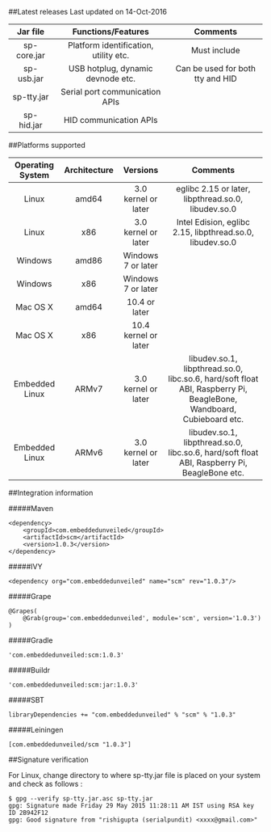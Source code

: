 ##Latest releases
Last updated on 14-Oct-2016

| Jar file       | Functions/Features                    | Comments     |
| :------------: |:-------------:                        | :--------:   |
| sp-core.jar    | Platform identification, utility etc. | Must include |
| sp-usb.jar     | USB hotplug, dynamic devnode etc.     | Can be used for both tty and HID |
| sp-tty.jar     | Serial port communication APIs        |              |
| sp-hid.jar     | HID communication APIs                |              |

##Platforms supported

| Operating System   | Architecture  |  Versions    | Comments |
| :------------:     |:-------------:| :--------:   | :--------:|
| Linux              | amd64 | 3.0 kernel or later  | eglibc 2.15 or later, libpthread.so.0, libudev.so.0 |
| Linux              | x86   | 3.0 kernel or later  | Intel Edision, eglibc 2.15, libpthread.so.0, libudev.so.0 |
| Windows            | amd86 | Windows 7 or later   |         |
| Windows            | x86   | Windows 7 or later   |         |
| Mac OS X           | amd64 | 10.4 or later        |         |
| Mac OS X           | x86   | 10.4 kernel or later |         |
| Embedded Linux     | ARMv7 | 3.0 kernel or later  | libudev.so.1, libpthread.so.0, libc.so.6, hard/soft float ABI, Raspberry Pi, BeagleBone, Wandboard, Cubieboard etc. |
| Embedded Linux     | ARMv6 | 3.0 kernel or later  | libudev.so.1, libpthread.so.0, libc.so.6, hard/soft float ABI, Raspberry Pi, BeagleBone etc. |

##Integration information

#####Maven
```
<dependency>
	<groupId>com.embeddedunveiled</groupId>
	<artifactId>scm</artifactId>
	<version>1.0.3</version>
</dependency>
```

#####IVY
```
<dependency org="com.embeddedunveiled" name="scm" rev="1.0.3"/>
```

#####Grape
```
@Grapes(
	@Grab(group='com.embeddedunveiled', module='scm', version='1.0.3')
)
```

#####Gradle
```
'com.embeddedunveiled:scm:1.0.3'
```

#####Buildr
```
'com.embeddedunveiled:scm:jar:1.0.3'
```

#####SBT
```
libraryDependencies += "com.embeddedunveiled" % "scm" % "1.0.3"
```

#####Leiningen
```
[com.embeddedunveiled/scm "1.0.3"]
```

##Signature verification

For Linux, change directory to where sp-tty.jar file is placed on your system and check as follows :
```
$ gpg --verify sp-tty.jar.asc sp-tty.jar
gpg: Signature made Friday 29 May 2015 11:28:11 AM IST using RSA key ID 2B942F12
gpg: Good signature from "rishigupta (serialpundit) <xxxx@gmail.com>"
```

